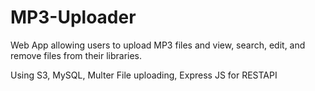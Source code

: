 # MP3-Uploader
Web App allowing users to upload MP3 files and view, search, edit, and remove files from their libraries.

Using S3, MySQL, Multer File uploading, Express JS for RESTAPI
